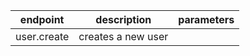 | endpoint    | description        | parameters |
| ----------- | ------------------ | ---------- |
| user.create | creates a new user |
